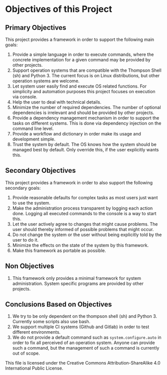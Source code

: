 # Objectives of this Project
## Primary Objectives
This project provides a framework in order to support the following main goals:
1. Provide a simple language in order to execute commands,
   where the concrete implementation for a given command may be provided by
   other projects.
2. Support operation systems that are compatible with the Thompson Shell (sh)
   and Python 3.
   The current focus is on Linux distributions, but other operation systems are welcome.
4. Let system user easily find and execute OS related functions.
   For simplicity and automation purposes this project focuses on execution via console.
5. Help the user to deal with technical details.
6. Minimize the number of required dependencies.
   The number of optional dependencies is irrelevant and should be provided by other projects.
7. Provide a dependency management mechanism in order to support the tasks on different systems.
   This is done via dependency injection on the command line level.
8. Provide a workflow and dictionary in order make its usage and development simple.
9. Trust the system by default.
   The OS knows how the system should be managed best by default.
   Only override this, if the user explicitly wants this.
## Secondary Objectives
This project provides a framework in order to also support the following secondary goals:
1. Provide reasonable defaults for complex tasks as most users just want to use the system.
1. Make the administration process transparent by logging each action done.
   Logging all executed commands to the console is a way to start this.
1. Let the user actively agree to changes that might cause problems.
   The user should thereby informed of possible problems that might occur.
1. Do not change the system or the user without being explicitly told by the user to do it.
1. Minimize the effects on the state of the system by this framework.
1. Make this framework as portable as possible.
## Non Objectives
1. This framework only provides a minimal framework for system administration.
   System specific programs are provided by other projects.
## Conclusions Based on Objectives
1. We try to be only dependent on the thompson shell (sh) and Python 3.
   Currently some scripts also use bash.
2. We support multiple CI systems (Github and Gitlab) in order to test different environments.
3. We do not provide a default command such as `system.configure.auto` in order
   to fix all perceived of an operation system.
   Anyone can provide such a command, but the management of such a command is
   currently out of scope.

This file is licensed under the Creative Commons Attribution-ShareAlike 4.0 International Public License.
